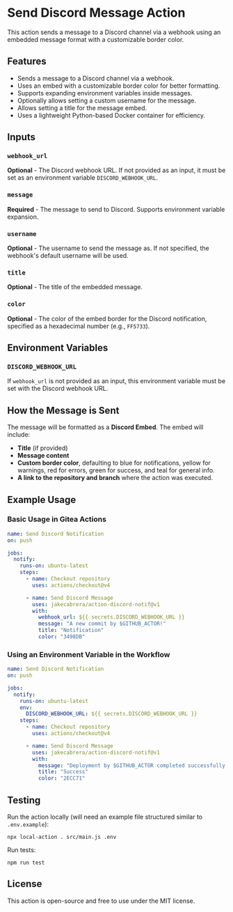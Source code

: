 # Send Discord Message Action

This action sends a message to a Discord channel via a webhook using an embedded message format with a customizable border color.

## Features

- Sends a message to a Discord channel via a webhook.
- Uses an embed with a customizable border color for better formatting.
- Supports expanding environment variables inside messages.
- Optionally allows setting a custom username for the message.
- Allows setting a title for the message embed.
- Uses a lightweight Python-based Docker container for efficiency.

## Inputs

### `webhook_url`

**Optional** - The Discord webhook URL. If not provided as an input, it must be set as an environment variable `DISCORD_WEBHOOK_URL`.

### `message`

**Required** - The message to send to Discord. Supports environment variable expansion.

### `username`

**Optional** - The username to send the message as. If not specified, the webhook's default username will be used.

### `title`

**Optional** - The title of the embedded message.

### `color`

**Optional** - The color of the embed border for the Discord notification, specified as a hexadecimal number (e.g., `FF5733`).

## Environment Variables

### `DISCORD_WEBHOOK_URL`

If `webhook_url` is not provided as an input, this environment variable must be set with the Discord webhook URL.

## How the Message is Sent

The message will be formatted as a **Discord Embed**. The embed will include:

- **Title** (if provided)
- **Message content**
- **Custom border color**, defaulting to blue for notifications, yellow for warnings, red for errors, green for success, and teal for general info.
- **A link to the repository and branch** where the action was executed.

## Example Usage

### Basic Usage in Gitea Actions

```yaml
name: Send Discord Notification
on: push

jobs:
  notify:
    runs-on: ubuntu-latest
    steps:
      - name: Checkout repository
        uses: actions/checkout@v4

      - name: Send Discord Message
        uses: jakecabrera/action-discord-notif@v1
        with:
          webhook_url: ${{ secrets.DISCORD_WEBHOOK_URL }}
          message: "A new commit by $GITHUB_ACTOR!"
          title: "Notification"
          color: "3498DB"
```

### Using an Environment Variable in the Workflow

```yaml
name: Send Discord Notification
on: push

jobs:
  notify:
    runs-on: ubuntu-latest
    env:
      DISCORD_WEBHOOK_URL: ${{ secrets.DISCORD_WEBHOOK_URL }}
    steps:
      - name: Checkout repository
        uses: actions/checkout@v4

      - name: Send Discord Message
        uses: jakecabrera/action-discord-notif@v1
        with:
          message: "Deployment by $GITHUB_ACTOR completed successfully!"
          title: "Success"
          color: "2ECC71"
```

## Testing

Run the action locally (will need an example file structured similar to `.env.example`):
```
npx local-action . src/main.js .env
```

Run tests:
```
npm run test
```

## License

This action is open-source and free to use under the MIT license.
